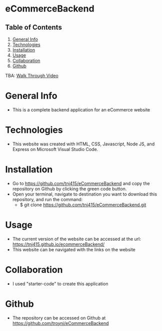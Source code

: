 # eCommerceBackend

## Table of Contents
1. [General Info](#general-info)
2. [Technologies](#technologies)
3. [Installation](#installation)
4. [Usage](#usage)
5. [Collaboration](#collaboration)
6. [Github](#github)

TBA: [Walk Through Video]()
# General Info
* This is a complete backend application for an eCommerce website

# Technologies
* This website was created with HTML, CSS, Javascript, Node JS, and Express on Microsoft Visual Studio Code.

# Installation
* Go to https://github.com/tnj415/eCommerceBackend and copy the repository on Github by clicking the green code button.
* Open your terminal, navigate to destination you want to download this repository, and run the command:
    * $ git clone https://github.com/tnj415/eCommerceBackend.git

# Usage
* The current version of the website can be accessed at the url: https://tnj415.github.io/ecommerceBackend/
* This website can be navigated with the links on the website

# Collaboration
* I used "starter-code" to create this application

# Github
* The repository can be accessed on Github at https://github.com/troynj/eCommerceBackend
